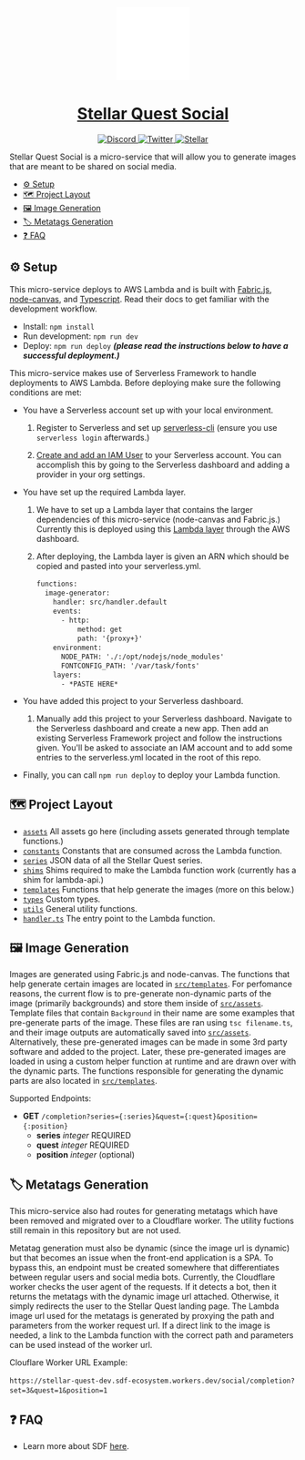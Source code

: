 <p align="center">
  <a href="https://quest.stellar.org/">
    <img alt="Stellar Quest" height="128" src="./src/assets/logo.svg">
    <h1 align="center">Stellar Quest Social</h1>
  </a>
</p>

<p align="center">
  <a aria-label="Join our Discord" href="https://discord.gg/8FhvuKb" target="_blank">
    <img alt="Discord" src="https://img.shields.io/discord/763798356484161566.svg?style=flat-square&labelColor=000000&color=4630EB&logo=discord&logoColor=FFFFFF&label=" />
  </a>
  <a aria-label="Follow us on Twitter" href="https://github.com/expo/expo/blob/master/LICENSE" target="_blank">
    <img alt="Twitter" src="https://img.shields.io/twitter/follow/StellarQuest.svg?style=flat-square&label=Follow%20%40StellarQuest&logo=TWITTER&logoColor=FFFFFF&labelColor=00aced&logoWidth=15&color=lightgray" target="_blank" />
  </a>
  <a aria-label="About Stellar" href="https://www.stellar.org/" target="_blank">
    <img width="52" alt="Stellar" src="https://assets-global.website-files.com/5deac75ecad2173c2ccccbc7/5dec89605049671996147f61_Stellar_lockup_white_RGB.svg" />
  </a>
</p>

Stellar Quest Social is a micro-service that will allow you to generate images that are meant to be shared on social media.

- [⚙️ Setup](#-setup)
- [🗺 Project Layout](#-project-layout)
- [🖼️ Image Generation](#-image-generation)
- [🏷️ Metatags Generation](#-metatags-generation)
- [❓ FAQ](#-faq)

## ⚙️ Setup

<p>This micro-service deploys to AWS Lambda and is built with <a aria-label="fabric.js github" href="https://github.com/fabricjs/fabric.js">Fabric.js</a>, <a aria-label="node-canvas github" href="https://github.com/Automattic/node-canvas">node-canvas</a>, and <a aria-label="typescript documentation" href="https://www.typescriptlang.org/">Typescript</a>. Read their docs to get familiar with the development workflow.</p>

- Install: `npm install`
- Run development: `npm run dev`
- Deploy: `npm run deploy` **_(please read the instructions below to have a successful deployment.)_**

This micro-service makes use of Serverless Framework to handle deployments to AWS Lambda. Before deploying make sure the following conditions are met:

- You have a Serverless account set up with your local environment.

  1. Register to Serverless and set up <a aria-label="serverless-cli set up" href="https://github.com/serverless/components#quick-start">serverless-cli</a> (ensure you use `serverless login` afterwards.)

  2. <a aria-label="iam user set up" href="https://www.serverless.com/framework/docs/providers/aws/guide/credentials/">Create and add an IAM User</a> to your Serverless account. You can accomplish this by going to the Serverless dashboard and adding a provider in your org settings.

- You have set up the required Lambda layer.

  1. We have to set up a Lambda layer that contains the larger dependencies of this micro-service (node-canvas and Fabric.js.) Currently this is deployed using this <a aria-label="lambda layer deployment" href="https://serverlessrepo.aws.amazon.com/applications/arn:aws:serverlessrepo:us-east-1:990551184979:applications~lambda-layer-canvas-nodejs">Lambda layer</a> through the AWS dashboard.

  2. After deploying, the Lambda layer is given an ARN which should be copied and pasted into your serverless.yml.

     ```
     functions:
       image-generator:
         handler: src/handler.default
         events:
           - http:
               method: get
               path: '{proxy+}'
         environment:
           NODE_PATH: './:/opt/nodejs/node_modules'
           FONTCONFIG_PATH: '/var/task/fonts'
         layers:
           - *PASTE HERE*
     ```

- You have added this project to your Serverless dashboard.

  1. Manually add this project to your Serverless dashboard. Navigate to the Serverless dashboard and create a new app. Then add an existing Serverless Framework project and follow the instructions given. You'll be asked to associate an IAM account and to add some entries to the serverless.yml located in the root of this repo.

- Finally, you can call `npm run deploy` to deploy your Lambda function.

## 🗺 Project Layout

- [`assets`](/src/assets) All assets go here (including assets generated through template functions.)
- [`constants`](/src/constants) Constants that are consumed across the Lambda function.
- [`series`](/src/series) JSON data of all the Stellar Quest series.
- [`shims`](/src/shims) Shims required to make the Lambda function work (currently has a shim for lambda-api.)
- [`templates`](/src/templates) Functions that help generate the images (more on this below.)
- [`types`](/src/types) Custom types.
- [`utils`](/src/utils) General utility functions.
- [`handler.ts`](/src/handler.ts) The entry point to the Lambda function.

## 🖼️ Image Generation

Images are generated using Fabric.js and node-canvas. The functions that help generate certain images are located in [`src/templates`](/src/templates). For perfomance reasons, the current flow is to pre-generate non-dynamic parts of the image (primarily backgrounds) and store them inside of [`src/assets`](/src/assets). Template files that contain `Background` in their name are some examples that pre-generate parts of the image. These files are ran using `tsc filename.ts`, and their image outputs are automatically saved into [`src/assets`](/src/assets). Alternatively, these pre-generated images can be made in some 3rd party software and added to the project. Later, these pre-generated images are loaded in using a custom helper function at runtime and are drawn over with the dynamic parts. The functions responsible for generating the dynamic parts are also located in [`src/templates`](/src/templates).

Supported Endpoints:

- **GET** `/completion?series={:series}&quest={:quest}&position={:position}`
  - **series** _integer_ REQUIRED
  - **quest** _integer_ REQUIRED
  - **position** _integer_ (optional)

## 🏷️ Metatags Generation

This micro-service also had routes for generating metatags which have been removed and migrated over to a Cloudflare worker. The utility fuctions still remain in this repository but are not used.

Metatag generation must also be dynamic (since the image url is dynamic) but that becomes an issue when the front-end application is a SPA. To bypass this, an endpoint must be created somewhere that differentiates between regular users and social media bots. Currently, the Cloudflare worker checks the user agent of the requests. If it detects a bot, then it returns the metatags with the dynamic image url attached. Otherwise, it simply redirects the user to the Stellar Quest landing page. The Lambda image url used for the metatags is generated by proxying the path and parameters from the worker request url. If a direct link to the image is needed, a link to the Lambda function with the correct path and parameters can be used instead of the worker url.

Clouflare Worker URL Example:

`https://stellar-quest-dev.sdf-ecosystem.workers.dev/social/completion?set=3&quest=1&position=1`

## ❓ FAQ

- Learn more about SDF [here](https://www.stellar.org/community/faq).
